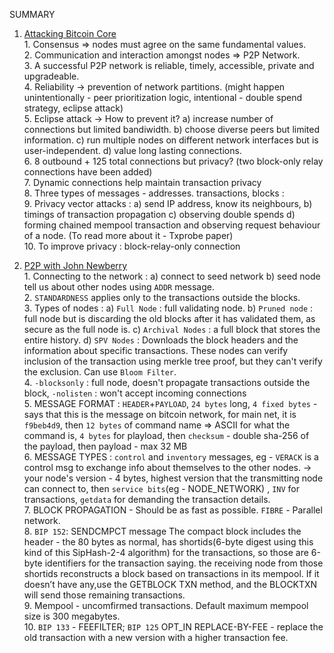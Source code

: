 SUMMARY
1. [Attacking Bitcoin Core](https://btctranscripts.com/la-bitdevs/2020-04-16-amiti-uttarwar-attacking-bitcoin-core/)
 <br>  1. Consensus => nodes must agree on the same fundamental values. 
 <br>  2. Communication and interaction amongst nodes => P2P Network. 
 <br>  3. A successful P2P network is reliable, timely, accessible, private and upgradeable.
 <br>  4. Reliability -> prevention of network partitions. (might happen unintentionally - peer prioritization logic, intentional - double spend strategy, eclipse attack)
 <br>  5. Eclipse attack -> How to prevent it? a) increase number of connections but limited bandiwidth. b) choose diverse peers but limited information. c) run multiple nodes on different network interfaces but is user-independent. d) value long lasting connections. 
 <br>  6. 8 outbound + 125 total connections but privacy? (two block-only relay connections have been added)
 <br>  7. Dynamic connections help maintain transaction privacy
 <br>  8. Three types of messages - addresses. transactions, blocks :
 <br>  9. Privacy vector attacks : a) send IP address, know its neighbours, b) timings of transaction propagation c) observing double spends
                                   d) forming chained mempool transaction and observing request behaviour of a node.  (To read more about it - Txprobe paper)
  <br> 10. To improve privacy : block-relay-only connection
  
  
2. [P2P with John Newberry](https://btctranscripts.com/scalingbitcoin/stanford-2017/edgeplusplus/p2p-john-newbery/)
  <br> 1. Connecting to the network : a) connect to seed network b) seed node tell us about other nodes using `ADDR` message. 
  <br> 2. `STANDARDNESS` applies only to the transactions outside the blocks. 
  <br> 3. Types of nodes : a) `Full Node` : full validating node. b) ` Pruned node ` : full node but is discarding the old blocks after it has validated them, as secure as the full node is. c) `Archival Nodes` : a full block that stores the entire history. d) `SPV Nodes` : Downloads the block headers and the information about specific transactions. These nodes can verify inclusion of the transaction using merkle tree proof, but they can't verify the exclusion. Can use `Bloom Filter`. 
  <br> 4. `-blocksonly` : full node, doesn't propagate transactions outside the block, `-nolisten` : won't accept incoming connections
  <br> 5. MESSAGE FORMAT :  `HEADER`+`PAYLOAD`, `24 bytes` long, `4 fixed bytes` - says that this is the message on bitcoin network, for main net, it is `f9beb4d9`, then `12 bytes` of command name => ASCII for what the command is, `4 bytes` for playload, then `checksum` - double sha-256 of the payload, then payload - max 32 MB
  <br> 6. MESSAGE TYPES : `control` and `inventory` messages, eg - `VERACK` is a control msg to exchange info about themselves to the other nodes. -> your node's version - 4 bytes, highest version that the transmitting node can connect to, then `service bits`(eg - NODE_NETWORK) , `INV` for transactions, `getdata` for demanding the transaction details. 
  <br> 7. BLOCK PROPAGATION - Should be as fast as possible. `FIBRE` - Parallel network. 
  <br> 8. `BIP 152`: SENDCMPCT message 
  The compact block includes the header - the 80 bytes as normal, has shortids(6-byte digest using this kind of this SipHash-2-4 algorithm) for the transactions, so those are 6-byte identifiers for the transaction saying. the receiving node from those shortids reconstructs a block based on transactions in its mempool. If it doesn’t have any,use the GETBLOCK TXN method, and the BLOCKTXN will send those remaining transactions.
 <br> 9. Mempool - uncomfirmed transactions. Default maximum mempool size is 300 megabytes.
 <br> 10. `BIP 133` - FEEFILTER; `BIP 125` OPT_IN REPLACE-BY-FEE - replace the old transaction with a new version with a higher transaction fee.
 
  
  
                                   
